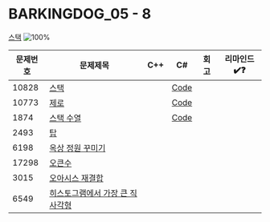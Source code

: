 # BARKINGDOG_05 - 8

[스택](https://github.com/encrypted-def/basic-algo-lecture/blob/master/workbook/0x05.md)
![100%](https://progress-bar.xyz/3/?scale=8&title=progress&width=500&color=babaca&suffix=/8)

| 문제번호 | 문제제목                                               | C++ | C#  | 회고 | 리마인드✔️❓ |
| -------- | ------------------------------------------------------ | --- | --- | ---- | ------------ |
| 10828    | [스택](https://boj.kr/10828)                           |   | [Code](Baekjoon/Silver/10828.cs) |   |              |
| 10773    | [제로](https://boj.kr/10773)                           |   | [Code](Baekjoon/Silver/10773.cs) |   |              |
| 1874     | [스택 수열](https://boj.kr/1874)                       |   | [Code](Baekjoon/Silver/1874.cs) |   |              |
| 2493     | [탑](https://boj.kr/2493)                              |     |     |      |              |
| 6198     | [옥상 정원 꾸미기](https://boj.kr/6198)                |     |     |      |              |
| 17298    | [오큰수](https://boj.kr/17298)                         |     |     |      |              |
| 3015     | [오아시스 재결합](https://boj.kr/3015)                 |     |     |      |              |
| 6549     | [히스토그램에서 가장 큰 직사각형](https://boj.kr/6549) |     |     |      |              |
